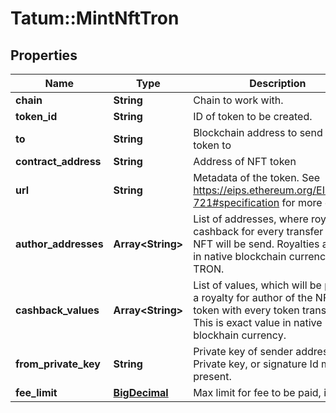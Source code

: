 # Tatum::MintNftTron

## Properties
Name | Type | Description | Notes
------------ | ------------- | ------------- | -------------
**chain** | **String** | Chain to work with. | 
**token_id** | **String** | ID of token to be created. | 
**to** | **String** | Blockchain address to send NFT token to | 
**contract_address** | **String** | Address of NFT token | 
**url** | **String** | Metadata of the token. See https://eips.ethereum.org/EIPS/eip-721#specification for more details. | 
**author_addresses** | **Array&lt;String&gt;** | List of addresses, where royalty cashback for every transfer of this NFT will be send. Royalties are paid in native blockchain currency TRON. | [optional] 
**cashback_values** | **Array&lt;String&gt;** | List of values, which will be paid as a royalty for author of the NFT token with every token transfer. This is exact value in native blockhain currency. | [optional] 
**from_private_key** | **String** | Private key of sender address. Private key, or signature Id must be present. | 
**fee_limit** | [**BigDecimal**](BigDecimal.md) | Max limit for fee to be paid, in TRX. | 

